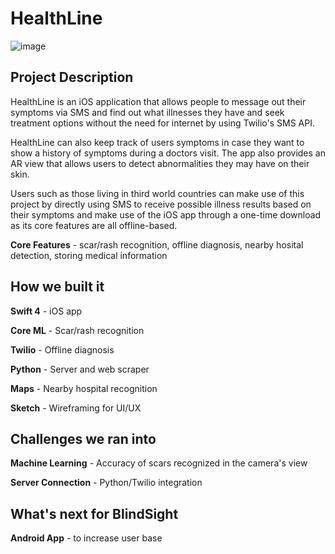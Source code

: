 # HealthLine

![image](https://i.ibb.co/52ynw7N/74fad8dscreen-shot-2019-05-19-at-2-52-37-am.png)

## Project Description

HealthLine is an iOS application that allows people to message out their symptoms via SMS and find out what illnesses they have and seek treatment options without the need for internet by using Twilio's SMS API.

HealthLine can also keep track of users symptoms in case they want to show a history of symptoms during a doctors visit. The app also provides an AR view that allows users to detect abnormalities they may have on their skin.

Users such as those living in third world countries can make use of this project by directly using SMS to receive possible illness results based on their symptoms and make use of the iOS app through a one-time download as its core features are all offline-based.

**Core Features** - scar/rash recognition, offline diagnosis, nearby hosital detection, storing medical information

## How we built it

**Swift 4** - iOS app

**Core ML** - Scar/rash recognition

**Twilio** - Offline diagnosis 

**Python** - Server and web scraper

**Maps** - Nearby hospital recognition

**Sketch** - Wireframing for UI/UX

## Challenges we ran into

**Machine Learning** - Accuracy of scars recognized in the camera's view

**Server Connection** - Python/Twilio integration

## What's next for BlindSight

**Android App** - to increase user base
